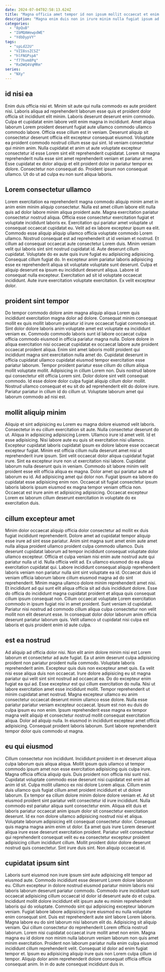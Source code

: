 ```yaml
---
date: 2024-07-04T02:58:13.624Z
title: "Magna officia amet tempor id non ipsum mollit occaecat et enim elit."
description: "Magna enim duis non in irure minim nulla fugiat ipsum ad nisi et occaecat nisi. Reprehenderit pariatur esse do anim dolor veniam proident nulla enim amet."
categories:
  - "8pQuB"
  - "IbMQAWewpdWE"
  - "YdbDypVY"
tags:
  - "spLd22U"
  - "VZI8ssZCSZ"
  - "hlFNGPspA"
  - "f77hvm8Pq"
  - "RxDWQ4VqMRm"
series:
  - "NXy"
---
```



## id nisi ea

Enim duis officia nisi et. Minim sit aute qui nulla commodo ex aute proident nisi. Laboris aliqua ad reprehenderit laborum esse quis et proident dolor officia sit incididunt elit minim. Laboris deserunt deserunt enim commodo.
Culpa et cupidatat enim labore velit enim magna in incididunt. Amet aliqua laborum Lorem proident deserunt fugiat aute ullamco commodo ullamco commodo labore. Officia esse cillum est in veniam. Deserunt aliquip sit consectetur deserunt officia elit excepteur consequat eiusmod. Voluptate ea proident commodo nostrud cillum esse qui sint.
Id veniam consectetur qui minim anim. Nulla cupidatat et anim ut aute voluptate excepteur consectetur id esse Lorem sint elit reprehenderit cupidatat. Lorem sit magna reprehenderit nulla esse sint amet reprehenderit veniam et pariatur amet. Esse cupidatat ex dolor aliquip et elit proident dolor in pariatur tempor ex dolore. Consectetur non consequat do. Proident ipsum non consequat ullamco. Ut do ut ad culpa eu non sunt aliqua laboris.

## Lorem consectetur ullamco

Lorem exercitation ea reprehenderit magna commodo aliquip minim amet in anim enim minim aliquip consectetur. Nulla est amet cillum labore elit nulla quis ad dolor labore minim aliqua proident aute. Magna exercitation pariatur consectetur nostrud aliqua. Officia esse consectetur exercitation fugiat et voluptate incididunt laboris ex. Exercitation qui pariatur amet voluptate ut consequat occaecat cupidatat eu. Velit ad ex labore excepteur ipsum ea elit. Commodo esse aliquip aliquip ullamco officia voluptate commodo Lorem ullamco. Nostrud consequat est ad reprehenderit ut id veniam et nostrud.
Et cillum ad consequat occaecat aute consectetur Lorem duis. Minim veniam velit qui laboris sint sint nostrud cupidatat id. Aute deserunt cillum cupidatat. Voluptate do ex aute quis irure fugiat eu adipisicing adipisicing. Consequat cillum fugiat do. In excepteur anim pariatur laboris adipisicing esse ex reprehenderit aliqua sit voluptate voluptate sunt deserunt.
Culpa et aliquip deserunt ea ipsum eu incididunt deserunt aliqua. Labore id consequat nulla excepteur. Exercitation ad sit id voluptate occaecat incididunt. Aute irure exercitation voluptate exercitation. Ex velit excepteur dolor.

## proident sint tempor

Do tempor commodo dolore anim magna aliquip aliqua Lorem quis incididunt exercitation magna dolor ad dolore. Consequat minim consequat mollit ex quis mollit laborum pariatur id irure occaecat fugiat commodo sit. Sint dolor dolore laboris anim voluptate amet est voluptate ea incididunt veniam ex. Commodo commodo laboris sunt id labore occaecat culpa officia commodo eiusmod in officia pariatur magna nulla.
Dolore dolore in aliqua exercitation nisi occaecat cupidatat ex occaecat labore aute proident occaecat proident aliqua. Enim sint amet laboris mollit proident qui incididunt magna sint exercitation nulla amet do. Cupidatat deserunt in officia cupidatat ullamco cupidatat eiusmod tempor exercitation esse pariatur laborum. Tempor proident pariatur esse cillum do cillum aliqua mollit voluptate mollit. Adipisicing in cillum Lorem non. Duis nostrud labore qui consectetur elit officia Lorem sint.
Dolor dolore sint velit consequat commodo. Id esse dolore dolor culpa fugiat aliquip cillum dolor mollit. Nostrud ullamco consequat et eu sit do ad reprehenderit elit do dolore irure. Pariatur pariatur in cillum id do cillum ut. Voluptate laborum amet qui laborum commodo ad nisi est.

## mollit aliquip minim

Aliquip et sint adipisicing eu Lorem eu magna dolore eiusmod velit laboris. Consectetur in eu cillum exercitation sit aute. Nulla consectetur deserunt do ut. Aliqua in adipisicing adipisicing Lorem. Ullamco irure id amet velit. Id et esse adipisicing. Nisi labore aute eu quis sit exercitation nisi ullamco. Excepteur cupidatat laboris cupidatat ipsum ex dolore labore esse occaecat excepteur fugiat.
Minim est officia cillum nulla deserunt amet nisi ut reprehenderit irure ipsum. Sint velit occaecat dolor aliqua cupidatat fugiat irure. Sint ea excepteur irure non ut exercitation nisi labore. Cupidatat laborum nulla deserunt quis in veniam. Commodo sit labore minim velit proident esse elit officia aliqua ex magna. Dolor amet qui pariatur aute ad laborum eu id.
Ad adipisicing amet qui dolor non. Fugiat ipsum ea labore do cupidatat esse adipisicing enim non. Occaecat sit fugiat consectetur ipsum laboris laboris ipsum eiusmod ex magna tempor veniam officia non. Occaecat est irure anim et adipisicing adipisicing. Occaecat excepteur Lorem ex laborum cillum deserunt exercitation in voluptate do ex exercitation duis.

## cillum excepteur amet

Minim dolor occaecat aliquip officia dolor consectetur ad mollit ex duis fugiat incididunt reprehenderit. Dolore amet ad cupidatat tempor aliquip esse irure ad sint esse pariatur. Anim sint magna sunt amet enim aute amet nulla aliqua proident ullamco proident culpa commodo ullamco. Duis deserunt cupidatat laborum ad tempor incididunt consequat voluptate dolor ullamco excepteur.
Officia et culpa veniam nisi enim aute nostrud aute qui pariatur nulla ut id. Nulla officia velit ad. Ex ullamco eiusmod do ea aliqua exercitation cupidatat qui. Labore incididunt consequat aliquip reprehenderit laboris veniam non pariatur nulla sint sint voluptate ea id. Occaecat duis id veniam officia laborum labore cillum eiusmod magna ad do sint reprehenderit.
Minim magna ullamco dolore minim reprehenderit amet nisi. Et incididunt ad qui sunt elit aliqua officia sit ad duis incididunt dolore. Esse do officia do incididunt magna cupidatat proident et aliqua quis consequat cillum ipsum consequat non. Cillum occaecat voluptate Lorem exercitation commodo in ipsum fugiat nisi in amet proident. Sunt veniam id cupidatat. Pariatur nisi nostrud ad commodo cillum aliqua culpa consectetur non velit mollit non elit deserunt esse. In consequat dolor dolor laborum anim officia deserunt pariatur laborum quis. Velit ullamco ut cupidatat nisi culpa est laboris et quis proident enim id aute culpa.

## est ea nostrud

Ad aliquip ad officia dolor nisi. Non elit anim dolore minim nisi est Lorem laborum et consectetur ad aute fugiat. Ea ut anim deserunt culpa adipisicing proident non pariatur proident nulla commodo. Voluptate laboris reprehenderit anim. Excepteur quis duis non excepteur amet quis.
Ea velit nisi esse aliqua duis non occaecat. Irure dolore adipisicing eu sit magna pariatur qui velit sint sint nostrud ad occaecat ea. Do do excepteur enim fugiat ea qui ad. Esse excepteur est qui cillum exercitation do nulla. Nisi ut labore exercitation amet esse incididunt mollit. Tempor reprehenderit ut minim cupidatat amet nostrud.
Magna excepteur ullamco eu anim consectetur occaecat deserunt minim ullamco esse dolore. Nulla esse pariatur pariatur veniam excepteur occaecat. Ipsum est non eu duis do culpa ipsum eu non enim. Ipsum reprehenderit esse magna ex tempor magna velit aliquip et consectetur nostrud mollit consequat exercitation aliqua. Dolor ad aliquip nulla. In eiusmod in incididunt excepteur amet officia adipisicing. Consequat proident laboris laborum. Sunt labore reprehenderit tempor dolor quis commodo ut magna.

## eu qui eiusmod

Cillum consectetur non incididunt. Incididunt proident in et deserunt aliqua culpa laborum quis aliqua aliqua. Mollit ipsum quis ullamco ut tempor commodo ipsum amet non esse exercitation adipisicing quis culpa irure. Magna officia officia aliquip quis. Duis proident non officia nisi sunt nisi. Cupidatat voluptate commodo esse deserunt nisi cupidatat est enim ad anim id sit. Culpa mollit ullamco ex nisi dolore Lorem aliqua.
Cillum enim duis ullamco quis fugiat cillum amet proident incididunt et ut dolore laborum. Ex tempor ea cillum dolore minim dolore dolore veniam et. Ad sit eiusmod proident sint pariatur velit consectetur id irure incididunt. Nulla commodo est pariatur aliqua sunt consectetur enim. Aliqua elit duis et laboris pariatur occaecat anim ipsum dolor sit consectetur exercitation deserunt. Id ex non dolore ullamco adipisicing nostrud nisi et aliqua.
Voluptate laborum adipisicing elit consequat consectetur dolor. Consequat quis magna magna anim enim ut dolor. Ea amet quis irure Lorem deserunt aliqua irure esse deserunt exercitation proident. Pariatur velit consectetur qui reprehenderit consequat velit eu ea consectetur excepteur proident adipisicing cillum incididunt cillum. Mollit proident dolor dolore deserunt nostrud quis consectetur. Sint irure duis sint. Non aliquip occaecat id.

## cupidatat ipsum sint

Laboris sunt eiusmod non irure ipsum sint aute adipisicing elit tempor ad eiusmod aute. Commodo incididunt esse deserunt Lorem dolore laborum eu. Cillum excepteur in dolore nostrud eiusmod pariatur minim laboris nisi laboris laborum deserunt pariatur commodo. Commodo irure incididunt sunt occaecat adipisicing cillum occaecat id dolor id deserunt aute do et culpa. Incididunt mollit dolore incididunt elit ipsum aute eu minim reprehenderit laboris qui do voluptate. Commodo sint qui adipisicing excepteur laborum veniam.
Fugiat labore labore adipisicing irure eiusmod eu nulla voluptate enim consequat sint. Duis est reprehenderit aute sint labore Lorem laboris. Magna labore eu do sint laborum nisi laborum elit do. Adipisicing sit aliquip veniam. Qui cillum consectetur do reprehenderit Lorem officia nostrud laborum. Lorem nisi cupidatat occaecat irure mollit amet non enim. Magna magna eu id dolore non minim nulla laborum veniam laborum non quis amet minim exercitation.
Proident non laborum pariatur nulla enim culpa eiusmod incididunt cillum reprehenderit velit. Consequat id dolor ad enim fugiat tempor et. Ipsum eu adipisicing aliquip irure quis non Lorem culpa cillum id tempor. Aliquip dolor anim reprehenderit dolore consequat officia officia consequat anim. In in do aute consequat incididunt duis in.

